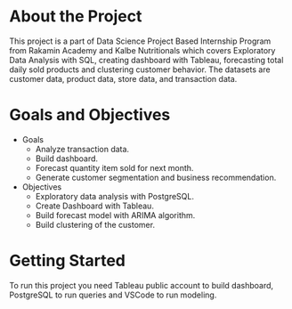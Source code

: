 # About the Project
This project is a part of Data Science Project Based Internship Program from Rakamin Academy and Kalbe Nutritionals which covers Exploratory Data Analysis with SQL,
creating dashboard with Tableau, forecasting total daily sold products and clustering customer behavior. The datasets are customer data, product data, store data, and transaction data.

# Goals and Objectives
  * Goals
    - Analyze transaction data.
    - Build dashboard.
    - Forecast quantity item sold for next month.
    - Generate customer segmentation and business recommendation.
  * Objectives
    - Exploratory data analysis with PostgreSQL.
    - Create Dashboard with Tableau.
    - Build forecast model with ARIMA algorithm.
    - Build clustering of the customer.

# Getting Started
To run this project you need Tableau public account to build dashboard, PostgreSQL to run queries and VSCode to run modeling.
